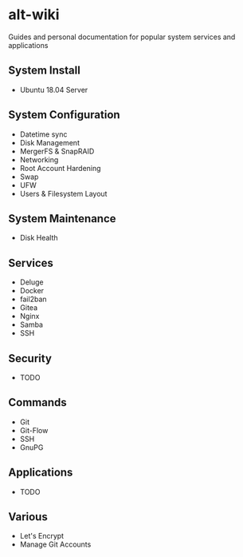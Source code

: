 # alt-wiki
Guides and personal documentation for popular system services and applications

## System Install
- Ubuntu 18.04 Server

## System Configuration
- Datetime sync
- Disk Management
- MergerFS & SnapRAID
- Networking
- Root Account Hardening
- Swap
- UFW
- Users & Filesystem Layout

## System Maintenance
- Disk Health

## Services
- Deluge
- Docker
- fail2ban
- Gitea
- Nginx
- Samba
- SSH

## Security
- TODO

## Commands
- Git
- Git-Flow
- SSH
- GnuPG

## Applications
- TODO

## Various
- Let's Encrypt
- Manage Git Accounts
